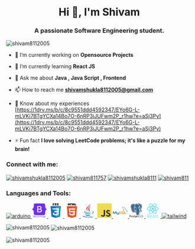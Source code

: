 

<h1 align="center">Hi 👋, I'm Shivam</h1>
<h3 align="center">A passionate Software Engineering student.</h3>

<p align="left"> <img src="https://komarev.com/ghpvc/?username=shivam8112005&label=Profile%20views&color=0e75b6&style=flat" alt="shivam8112005" /> </p>


- 🔭 I’m currently working on **Opensource Projects**

- 🌱 I’m currently learning **React JS**

- 💬 Ask me about **Java , Java Script , Frontend**

- 📫 How to reach me **shivamshukla8112005@gmail.com**

- 📄 Know about my experiences [https://1drv.ms/b/c/8c9551ddd4592347/EYo6G-L-mLVKi7BTgYCXa14Bo7O-6nRP3iJUFwm2P_r1hw?e=aSj3Py](https://1drv.ms/b/c/8c9551ddd4592347/EYo6G-L-mLVKi7BTgYCXa14Bo7O-6nRP3iJUFwm2P_r1hw?e=aSj3Py)

- ⚡ Fun fact **I love solving LeetCode problems; it's like a puzzle for my brain!**

<h3 align="left">Connect with me:</h3>
<p align="left">
<a href="https://linkedin.com/in/shivamshukla8112005" target="blank"><img align="center" src="https://raw.githubusercontent.com/rahuldkjain/github-profile-readme-generator/master/src/images/icons/Social/linked-in-alt.svg" alt="shivamshukla8112005" height="30" width="40" /></a>
<a href="https://www.codechef.com/users/shivam811757" target="blank"><img align="center" src="https://cdn.jsdelivr.net/npm/simple-icons@3.1.0/icons/codechef.svg" alt="shivam811757" height="30" width="40" /></a>
<a href="https://www.hackerrank.com/shivamshukla8111" target="blank"><img align="center" src="https://raw.githubusercontent.com/rahuldkjain/github-profile-readme-generator/master/src/images/icons/Social/hackerrank.svg" alt="shivamshukla8111" height="30" width="40" /></a>
<a href="https://www.leetcode.com/shivam811" target="blank"><img align="center" src="https://raw.githubusercontent.com/rahuldkjain/github-profile-readme-generator/master/src/images/icons/Social/leet-code.svg" alt="shivam811" height="30" width="40" /></a>
</p>

<h3 align="left">Languages and Tools:</h3>
<p align="left"> <a href="https://www.arduino.cc/" target="_blank" rel="noreferrer"> <img src="https://cdn.worldvectorlogo.com/logos/arduino-1.svg" alt="arduino" width="40" height="40"/> </a> <a href="https://getbootstrap.com" target="_blank" rel="noreferrer"> <img src="https://raw.githubusercontent.com/devicons/devicon/master/icons/bootstrap/bootstrap-plain-wordmark.svg" alt="bootstrap" width="40" height="40"/> </a> <a href="https://www.w3schools.com/css/" target="_blank" rel="noreferrer"> <img src="https://raw.githubusercontent.com/devicons/devicon/master/icons/css3/css3-original-wordmark.svg" alt="css3" width="40" height="40"/> </a> <a href="https://www.w3.org/html/" target="_blank" rel="noreferrer"> <img src="https://raw.githubusercontent.com/devicons/devicon/master/icons/html5/html5-original-wordmark.svg" alt="html5" width="40" height="40"/> </a> <a href="https://www.java.com" target="_blank" rel="noreferrer"> <img src="https://raw.githubusercontent.com/devicons/devicon/master/icons/java/java-original.svg" alt="java" width="40" height="40"/> </a> <a href="https://developer.mozilla.org/en-US/docs/Web/JavaScript" target="_blank" rel="noreferrer"> <img src="https://raw.githubusercontent.com/devicons/devicon/master/icons/javascript/javascript-original.svg" alt="javascript" width="40" height="40"/> </a> <a href="https://www.mysql.com/" target="_blank" rel="noreferrer"> <img src="https://raw.githubusercontent.com/devicons/devicon/master/icons/mysql/mysql-original-wordmark.svg" alt="mysql" width="40" height="40"/> </a> <a href="https://www.postgresql.org" target="_blank" rel="noreferrer"> <img src="https://raw.githubusercontent.com/devicons/devicon/master/icons/postgresql/postgresql-original-wordmark.svg" alt="postgresql" width="40" height="40"/> </a> <a href="https://reactjs.org/" target="_blank" rel="noreferrer"> <img src="https://raw.githubusercontent.com/devicons/devicon/master/icons/react/react-original-wordmark.svg" alt="react" width="40" height="40"/> </a> <a href="https://tailwindcss.com/" target="_blank" rel="noreferrer"> <img src="https://www.vectorlogo.zone/logos/tailwindcss/tailwindcss-icon.svg" alt="tailwind" width="40" height="40"/> </a> </p>



<p><img align="left" src="https://github-readme-stats.vercel.app/api/top-langs?username=shivam8112005&show_icons=true&locale=en&layout=compact" alt="shivam8112005" /></p>

<p>&nbsp;<img align="center" src="https://github-readme-stats.vercel.app/api?username=shivam8112005&show_icons=true&locale=en" alt="shivam8112005" /></p>

<p><img align="center" src="https://github-readme-streak-stats.herokuapp.com/?user=shivam8112005&" alt="shivam8112005" /></p>
